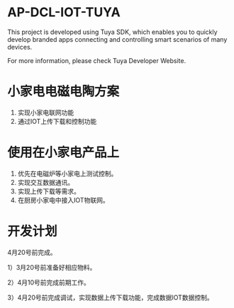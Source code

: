 # AP-DCL-IOT-TUYA
This project is developed using Tuya SDK, which enables you to quickly develop branded apps connecting and controlling smart scenarios of many devices.         

For more information, please check Tuya Developer Website.



# 小家电电磁电陶方案

1. 实现小家电联网功能
2. 通过IOT上传下载和控制功能

# 使用在小家电产品上

1. 优先在电磁炉等小家电上测试控制。
2. 实现交互数据通讯。
3. 实现上传下载等需求。
4. 在厨房小家电中接入IOT物联网。

# 开发计划

4月20号前完成。

1）3月20号前准备好相应物料。

2）4月10号前完成前期工作。

3）4月20号前完成调试，实现数据上传下载功能，完成数据IOT数据控制。


